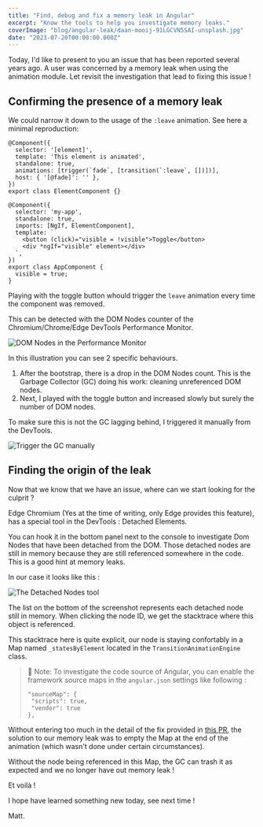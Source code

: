 ```yaml
---
title: "Find, debug and fix a memory leak in Angular"
excerpt: "Know the tools to help you investigate memory leaks."
coverImage: "blog/angular-leak/daan-mooij-91LGCVN5SAI-unsplash.jpg"
date: "2023-07-20T00:00:00.000Z"
---
```


Today, I'd like to present to you an issue that has been reported several years ago. A user was concerned by a memory leak when using the animation module. Let revisit the investigation that lead to fixing this issue !

## Confirming the presence of a memory leak

We could narrow it down to the usage of the `:leave` animation.
See here a minimal reproduction:

```
@Component({
  selector: '[element]',
  template: 'This element is animated',
  standalone: true,
  animations: [trigger(`fade`, [transition(`:leave`, [])])],
  host: { '[@fade]': '' },
})
export class ElementComponent {}

@Component({
  selector: 'my-app',
  standalone: true,
  imports: [NgIf, ElementComponent],
  template: `
    <button (click)="visible = !visible">Toggle</button>
    <div *ngIf="visible" element></div>
  `,
})
export class AppComponent {
  visible = true;
}
```

Playing with the toggle button whould trigger the `leave` animation every time the component was removed.

This can be detected with the DOM Nodes counter of the Chromium/Chrome/Edge DevTools Performance Monitor.

![DOM Nodes in the Performance Monitor](/blog/angular-leak/dom-nodes.png "DOM Nodes in the Performance Monitor")

In this illustration you can see 2 specific behaviours.

1. After the bootstrap, there is a drop in the DOM Nodes count. This is the Garbage Collector (GC) doing his work: cleaning unreferenced DOM nodes.
2. Next, I played with the toggle button and increased slowly but surely the number of DOM nodes.

To make sure this is not the GC lagging behind, I triggered it manually from the DevTools.

![Trigger the GC manually](/blog/angular-leak/performance-gc.png "Trigger the GC manually")

## Finding the origin of the leak

Now that we know that we have an issue, where can we start looking for the culprit ?

Edge Chromium (Yes at the time of writing, only Edge provides this feature), has a special tool in the DevTools : Detached Elements.

You can hook it in the bottom panel next to the console to investigate Dom Nodes that have been detached from the DOM. Those detached nodes are still in memory because they are still referenced somewhere in the code. This is a good hint at memory leaks.

In our case it looks like this :

![The Detached Nodes tool](/blog/angular-leak/detached-nodes.png "The Detached Nodes tool")

The list on the bottom of the screenshot represents each detached node still in memory.
When clicking the node ID, we get the stacktrace where this object is referenced.

This stacktrace here is quite explicit, our node is staying confortably in a Map named `_statesByElement` located in the `TransitionAnimationEngine` class.

> 📝 Note:
> To investigate the code source of Angular, you can enable the framework source maps in the `angular.json` settings like following :
>
> ```
> "sourceMap": {
>  "scripts": true,
>  "vendor": true
> },
> ```

Without entering too much in the detail of the fix provided in [this PR](https://github.com/angular/angular/pull/50929/files), the solution to our memory leak was to empty the Map at the end of the animation (which wasn't done under certain circumstances).

Without the node being referenced in this Map, the GC can trash it as expected and we no longer have out memory leak !

Et voilà !

I hope have learned something new today, see next time !

Matt.
